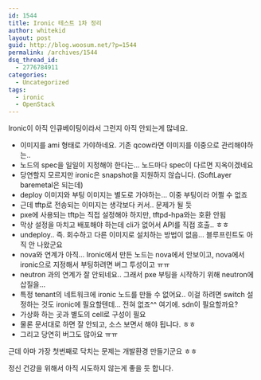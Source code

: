 ```yaml
---
id: 1544
title: Ironic 테스트 1차 정리
author: whitekid
layout: post
guid: http://blog.woosum.net/?p=1544
permalink: /archives/1544
dsq_thread_id:
  - 2776784911
categories:
  - Uncategorized
tags:
  - ironic
  - OpenStack
---
```

Ironic이 아직 인큐베이팅이라서 그런지 아직 안되는게 많네요.

 - 이미지를 ami 형태로 가야하네요. 기존 qcow라면 이미지를 이중으로 관리해야하는..  
 - 노드의 spec을 일일이 지정해야 한다는... 노드마다 spec이 다르면 지옥이겠네요  
 - 당연할지 모르지만 ironic은 snapshot을 지원하지 않습니다. (SoftLayer baremetal은 되는데)  
 - deploy 이미지와 부팅 이미지는 별도로 가야하는... 이중 부팅이라 어쩔 수 없죠  
 - 근데 tftp로 전송되는 이미지는 생각보다 커서.. 문제가 될 듯  
 - pxe에 사용되는 tftp는 직접 설정해야 하지만, tftpd-hpa와는 호환 안됨  
 - 막상 설정을 마치고 배포해야 하는데 cli가 없어서 API를 직접 호출.. ㅎㅎ  
 - undeploy.. 즉. 회수하고 다른 이미지로 설치하는 방법이 없음... 블루프린트도 아직 안 나왔군요  
 - nova와 연계가 아직... Ironic에서 만든 노드는 nova에서 안보이고, nova에서 ironic으로 지정해서 부팅하려면 버그 투성이고 ㅠㅠ   
 - neutron 과의 연계가 잘 안되네요.. 그래서 pxe 부팅을 시작하기 위해 neutron에 삽질을...  
 - 특정 tenant의 네트워크에 ironic 노드를 만들 수 없어요.. 이걸 하려면 switch 설정하는 것도 ironic에 필요할텐데... 전혀  없죠^^ 여기에. sdn이 필요할까요?  
 - 가상화 하는 곳과 별도의 cell로 구성이 필요  
 - 물론 문서대로 하면 잘 안되고, 소스 보면서 해야 됩니다. ㅎㅎ  
 - 그리고 당연히 버그도 많아요 ㅠㅠ

근데 아마 가장 첫번째로 닥치는 문제는 개발환경 만들기군요 ㅎㅎ

정신 건강을 위해서 아직 시도하지 않는게 좋을 듯 합니다.
